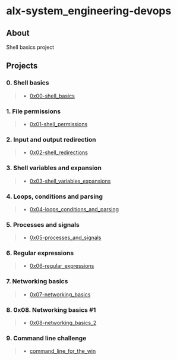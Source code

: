 # alx-system_engineering-devops
## About
Shell basics project
## Projects

### 0. Shell basics
> * [0x00-shell_basics](0x00-shell_basics)

### 1. File permissions
> * [0x01-shell_permissions](0x01-shell_permissions)

### 2. Input and output redirection
> * [0x02-shell_redirections](0x02-shell_redirections)

### 3. Shell variables and expansion
> * [0x03-shell_variables_expansions](0x03-shell_variables_expansions)

### 4. Loops, conditions and parsing
> * [0x04-loops_conditions_and_parsing](0x04-loops_conditions_and_parsing)

### 5. Processes and signals
> * [0x05-processes_and_signals](0x05-processes_and_signals)

### 6. Regular expressions
> * [0x06-regular_expressions](0x06-regular_expressions)

### 7. Networking basics
> * [0x07-networking_basics](0x07-networking_basics)

### 8. 0x08. Networking basics #1
> * [0x08-networking_basics_2](0x08-networking_basics_2)

### 9. Command line challenge
> * [command_line_for_the_win](command_line_for_the_win)

